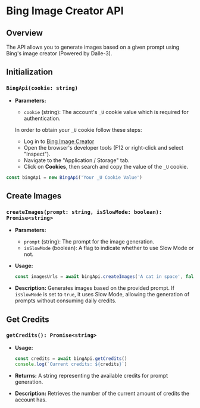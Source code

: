 # Bing Image Creator API

## Overview

The API allows you to generate images based on a given prompt using Bing's image creator (Powered by Dalle-3).

## Initialization

### `BingApi(cookie: string)`

- **Parameters:**

  - `cookie` (string): The account's `_U` cookie value which is required for authentication.

  In order to obtain your `_U` cookie follow these steps:

  - Log in to [Bing Image Creator](https://bing.com/create)
  - Open the browser's developer tools (F12 or right-click and select "Inspect").
  - Navigate to the "Application / Storage" tab.
  - Click on **Cookies**, then search and copy the value of the `_U` cookie.

```js
const bingApi = new BingApi('Your _U Cookie Value')
```

## Create Images

### `createImages(prompt: string, isSlowMode: boolean): Promise<string>`

- **Parameters:**

  - `prompt` (string): The prompt for the image generation.
  - `isSlowMode` (boolean): A flag to indicate whether to use Slow Mode or not.

- **Usage:**

  ```js
  const imagesUrls = await bingApi.createImages('A cat in space', false)
  ```

- **Description:**
  Generates images based on the provided prompt. If `isSlowMode` is set to `true`, it uses Slow Mode, allowing the generation of prompts without consuming daily credits.

## Get Credits

### `getCredits(): Promise<string>`

- **Usage:**

  ```js
  const credits = await bingApi.getCredits()
  console.log(`Current credits: ${credits}`)
  ```

- **Returns:**
  A string representing the available credits for prompt generation.

- **Description:**
  Retrieves the number of the current amount of credits the account has.
